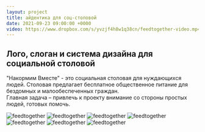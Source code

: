 ```yaml
---
layout: project
title: айдентика для соц-столовой
date: 2021-09-23 09:00:00 +0000
video: https://www.dropbox.com/s/yvzjf4h8w1q38cn/feedtogether-video.mp4?raw=1
---
```


## <span class="mark">Лого, слоган и система дизайна для социальной столовой</span>

"Накормим Вместе" - это социальная столовая для нуждающихся людей. Столовая предлагает бесплатное общественное питание для бездомных и малообеспеченных граждан.  
Главная задача – привлечь к проекту внимание со стороны простых людей, готовых помочь.    

 ![feedtogether](https://www.dropbox.com/s/pou5a712h1t5jud/feedtogether-01.jpg?raw=1)
 ![feedtogether](https://www.dropbox.com/s/28m62oeob7vso6j/feedtogether-02.jpg?raw=1)
 ![feedtogether](https://www.dropbox.com/s/rxppnmxwlo9l695/feedtogether-03.jpg?raw=1)
 ![feedtogether](https://www.dropbox.com/s/su9gqkog67en0so/feedtogether-04.jpg?raw=1)
![feedtogether](https://www.dropbox.com/s/arcbbbptrrr3sc0/feedtogether-05.jpg?raw=1)
![feedtogether](https://www.dropbox.com/s/9p8dxdjpvijuvq7/feedtogether-06.jpg?raw=1)
![feedtogether](https://www.dropbox.com/s/yt0fr97v45uah5r/feedtogether-07.jpg?raw=1)
